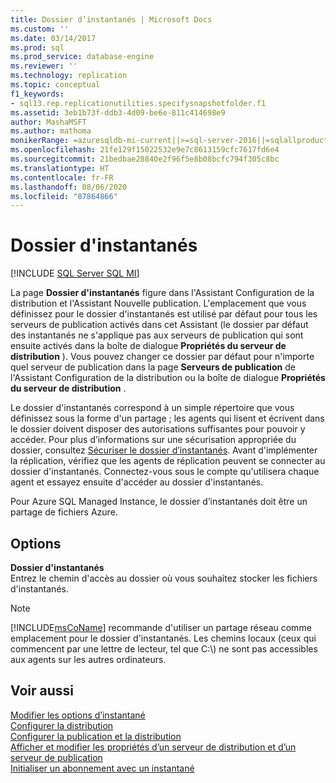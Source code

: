 ```yaml
---
title: Dossier d’instantanés | Microsoft Docs
ms.custom: ''
ms.date: 03/14/2017
ms.prod: sql
ms.prod_service: database-engine
ms.reviewer: ''
ms.technology: replication
ms.topic: conceptual
f1_keywords:
- sql13.rep.replicationutilities.specifysnapshotfolder.f1
ms.assetid: 3eb1b73f-ddb3-4d09-be6e-811c414698e9
author: MashaMSFT
ms.author: mathoma
monikerRange: =azuresqldb-mi-current||>=sql-server-2016||=sqlallproducts-allversions
ms.openlocfilehash: 21fe129f15022532e9e7c8613159cfc7617fd6e4
ms.sourcegitcommit: 21bedbae28840e2f96f5e8b08bcfc794f305c8bc
ms.translationtype: HT
ms.contentlocale: fr-FR
ms.lasthandoff: 08/06/2020
ms.locfileid: "87864866"
---
```

# <a name="snapshot-folder"></a>Dossier d'instantanés
[!INCLUDE [SQL Server SQL MI](../../includes/applies-to-version/sql-asdbmi.md)]

La page **Dossier d'instantanés** figure dans l'Assistant Configuration de la distribution et l'Assistant Nouvelle publication. L'emplacement que vous définissez pour le dossier d'instantanés est utilisé par défaut pour tous les serveurs de publication activés dans cet Assistant (le dossier par défaut des instantanés ne s'applique pas aux serveurs de publication qui sont ensuite activés dans la boîte de dialogue **Propriétés du serveur de distribution** ). Vous pouvez changer ce dossier par défaut pour n'importe quel serveur de publication dans la page **Serveurs de publication** de l'Assistant Configuration de la distribution ou la boîte de dialogue **Propriétés du serveur de distribution** .  
  
Le dossier d'instantanés correspond à un simple répertoire que vous définissez sous la forme d'un partage ; les agents qui lisent et écrivent dans le dossier doivent disposer des autorisations suffisantes pour pouvoir y accéder. Pour plus d’informations sur une sécurisation appropriée du dossier, consultez [Sécuriser le dossier d’instantanés](../../relational-databases/replication/security/secure-the-snapshot-folder.md). Avant d'implémenter la réplication, vérifiez que les agents de réplication peuvent se connecter au dossier d'instantanés. Connectez-vous sous le compte qu'utilisera chaque agent et essayez ensuite d'accéder au dossier d'instantanés.  

Pour Azure SQL Managed Instance, le dossier d’instantanés doit être un partage de fichiers Azure. 
  
## <a name="options"></a>Options  
 **Dossier d'instantanés**  
 Entrez le chemin d'accès au dossier où vous souhaitez stocker les fichiers d'instantanés.  
  
> [!NOTE]  
> [!INCLUDE[msCoName](../../includes/msconame-md.md)] recommande d'utiliser un partage réseau comme emplacement pour le dossier d'instantanés. Les chemins locaux (ceux qui commencent par une lettre de lecteur, tel que C:\\) ne sont pas accessibles aux agents sur les autres ordinateurs.  
  
## <a name="see-also"></a>Voir aussi  
 [Modifier les options d’instantané](../../relational-databases/replication/snapshot-options.md)   
 [Configurer la distribution](../../relational-databases/replication/configure-distribution.md)   
 [Configurer la publication et la distribution](../../relational-databases/replication/configure-publishing-and-distribution.md)   
 [Afficher et modifier les propriétés d’un serveur de distribution et d’un serveur de publication](../../relational-databases/replication/view-and-modify-distributor-and-publisher-properties.md)   
 [Initialiser un abonnement avec un instantané](../../relational-databases/replication/initialize-a-subscription-with-a-snapshot.md)  
  
  
